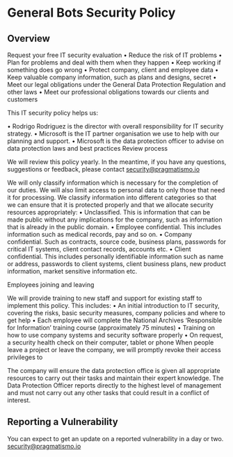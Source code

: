 # General Bots Security Policy

## Overview

Request your free IT security evaluation
• Reduce the risk of IT problems
• Plan for problems and deal with them when they happen
• Keep working if something does go wrong
• Protect company, client and employee data
• Keep valuable company information, such as plans and designs, secret
• Meet our legal obligations under the General Data Protection Regulation and other laws
• Meet our professional obligations towards our clients and customers

This IT security policy helps us:

• Rodrigo Rodriguez is the director with overall responsibility for IT security strategy.
• Microsoft is the IT partner organisation we use to help with our planning and support.
• Microsoft  is the data protection officer to advise on data protection laws and best practices
Review process

We will review this policy yearly.
In the meantime, if you have any questions, suggestions
or feedback, please contact security@pragmatismo.io


We will only classify information which is necessary for the completion of our duties. We will also limit
access to personal data to only those that need it for processing. We classify information into different
categories so that we can ensure that it is protected properly and that we allocate security resources
appropriately:
• Unclassified. This is information that can be made public without any implications for the company,
such as information that is already in the public domain.
• Employee confidential. This includes information such as medical records, pay and so on.
• Company confidential. Such as contracts, source code, business plans, passwords for critical IT
systems, client contact records, accounts etc.
• Client confidential. This includes personally identifiable information such as name or address,
passwords to client systems, client business plans, new product information, market sensitive
information etc.


Employees joining and leaving

We will provide training to new staff and support for existing staff to implement this policy. This includes:
• An initial introduction to IT security, covering the risks, basic security measures, company policies
and where to get help
• Each employee will complete the National Archives ‘Responsible for Information’ training course
(approximately 75 minutes)
• Training on how to use company systems and security software properly
• On request, a security health check on their computer, tablet or phone
When people leave a project or leave the company, we will promptly revoke their access privileges to

The company will ensure the data protection office is given all appropriate resources to carry out their
tasks and maintain their expert knowledge.
The Data Protection Officer reports directly to the highest level of management and must not carry out
any other tasks that could result in a conflict of interest.



## Reporting a Vulnerability

You can expect to get an update on a reported vulnerability in a day or two.
security@pragmatismo.io

